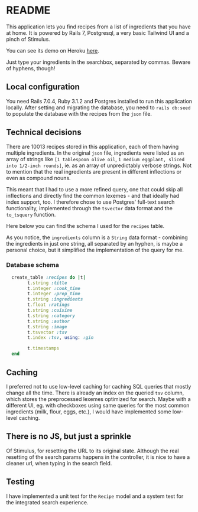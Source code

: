 # README

This application lets you find recipes from a list of ingredients that you have at home.
It is powered by Rails 7, Postgresql, a very basic Tailwind UI and a pinch of Stimulus.

You can see its demo on Heroku [here](https://https://new-recipe-finder.herokuapp.com/).

Just type your ingredients in the searchbox, separated by commas. Beware of hyphens, though!

## Local configuration

You need Rails 7.0.4, Ruby 3.1.2 and Postgres installed to run this application locally.
After setting and migrating the database, you need to `rails db:seed` to populate the
database with the recipes from the `json` file.

## Technical decisions

There are 10013 recipes stored in this application, each of them having multiple ingredients.
In the original `json` file, ingredients were listed as an array of strings like `[1 tablespoon olive oil`, `1 medium eggplant, sliced into 1/2-inch rounds]`, ie. as an array of unpredictably verbose strings.
Not to mention that the real ingredients are present in different inflections or even as compound nouns.

This meant that I had to use a more refined query, one that could skip all inflections and directly find the
common lexemes - and that ideally had index support, too.
I therefore chose to use Postgres' full-text search functionality, implemented through the `tsvector` data format and the `to_tsquery` function.

Here below you can find the schema I used for the `recipes` table.

As you notice, the `ingredients` column is a `String` data format - combining the ingredients in just one string, all separated by an hyphen, is maybe a personal choice, but it simplified the implementation of the query for me.

### Database schema

```ruby
  create_table :recipes do |t|
        t.string :title
        t.integer :cook_time
        t.integer :prep_time
        t.string :ingredients
        t.float :ratings
        t.string :cuisine
        t.string :category
        t.string :author
        t.string :image
        t.tsvector :tsv
        t.index :tsv, using: :gin

        t.timestamps
  end
```

## Caching
I preferred not to use low-level caching for caching SQL queries that mostly change all the time. There is already an index on the queried `tsv` column, which stores the preprocessed lexemes optimized for search. Maybe with a different UI, eg. with checkboxes using same queries for the most common ingredients (milk, flour, eggs, etc.), I would have implemented some low-level caching.

## There is no JS, but just a sprinkle
Of Stimulus, for resetting the URL to its original state. Although the real resetting of the search params happens in the controller, it is nice to have a cleaner url, when typing in the search field.

## Testing
I have implemented a unit test for the `Recipe` model and a system test for the integrated search experience.
